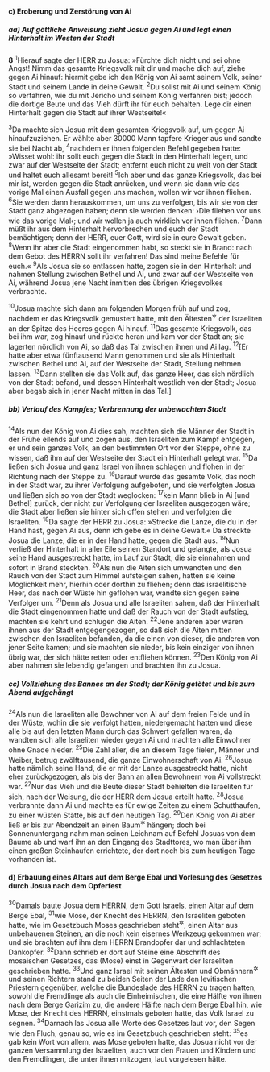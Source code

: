 #### c) Eroberung und Zerstörung von Ai

##### aa) Auf göttliche Anweisung zieht Josua gegen Ai und legt einen Hinterhalt im Westen der Stadt

__8__
<sup>1</sup>Hierauf sagte der HERR zu Josua: »Fürchte dich nicht und sei ohne Angst! Nimm das gesamte Kriegsvolk mit dir und mache dich auf, ziehe gegen Ai hinauf: hiermit gebe ich den König von Ai samt seinem Volk, seiner Stadt und seinem Lande in deine Gewalt.
<sup>2</sup>Du sollst mit Ai und seinem König so verfahren, wie du mit Jericho und seinem König verfahren bist; jedoch die dortige Beute und das Vieh dürft ihr für euch behalten. Lege dir einen Hinterhalt gegen die Stadt auf ihrer Westseite!«

<sup>3</sup>Da machte sich Josua mit dem gesamten Kriegsvolk auf, um gegen Ai hinaufzuziehen. Er wählte aber 30000 Mann tapfere Krieger aus und sandte sie bei Nacht ab,
<sup>4</sup>nachdem er ihnen folgenden Befehl gegeben hatte: »Wisset wohl: ihr sollt euch gegen die Stadt in den Hinterhalt legen, und zwar auf der Westseite der Stadt; entfernt euch nicht zu weit von der Stadt und haltet euch allesamt bereit!
<sup>5</sup>Ich aber und das ganze Kriegsvolk, das bei mir ist, werden gegen die Stadt anrücken, und wenn sie dann wie das vorige Mal einen Ausfall gegen uns machen, wollen wir vor ihnen fliehen.
<sup>6</sup>Sie werden dann herauskommen, um uns zu verfolgen, bis wir sie von der Stadt ganz abgezogen haben; denn sie werden denken: ›Die fliehen vor uns wie das vorige Mal‹; und wir wollen ja auch wirklich vor ihnen fliehen.
<sup>7</sup>Dann müßt ihr aus dem Hinterhalt hervorbrechen und euch der Stadt bemächtigen; denn der HERR, euer Gott, wird sie in eure Gewalt geben.
<sup>8</sup>Wenn ihr aber die Stadt eingenommen habt, so steckt sie in Brand: nach dem Gebot des HERRN sollt ihr verfahren! Das sind meine Befehle für euch.«
<sup>9</sup>Als Josua sie so entlassen hatte, zogen sie in den Hinterhalt und nahmen Stellung zwischen Bethel und Ai, und zwar auf der Westseite von Ai, während Josua jene Nacht inmitten des übrigen Kriegsvolkes verbrachte.

<sup>10</sup>Josua machte sich dann am folgenden Morgen früh auf und zog, nachdem er das Kriegsvolk gemustert hatte, mit den Ältesten<sup title="oder: Vornehmsten">&#x2732;</sup> der Israeliten an der Spitze des Heeres gegen Ai hinauf.
<sup>11</sup>Das gesamte Kriegsvolk, das bei ihm war, zog hinauf und rückte heran und kam vor der Stadt an; sie lagerten nördlich von Ai, so daß das Tal zwischen ihnen und Ai lag.
<sup>12</sup>[Er hatte aber etwa fünftausend Mann genommen und sie als Hinterhalt zwischen Bethel und Ai, auf der Westseite der Stadt, Stellung nehmen lassen.
<sup>13</sup>Dann stellten sie das Volk auf, das ganze Heer, das sich nördlich von der Stadt befand, und dessen Hinterhalt westlich von der Stadt; Josua aber begab sich in jener Nacht mitten in das Tal.]

##### bb) Verlauf des Kampfes; Verbrennung der unbewachten Stadt

<sup>14</sup>Als nun der König von Ai dies sah, machten sich die Männer der Stadt in der Frühe eilends auf und zogen aus, den Israeliten zum Kampf entgegen, er und sein ganzes Volk, an den bestimmten Ort vor der Steppe, ohne zu wissen, daß ihm auf der Westseite der Stadt ein Hinterhalt gelegt war.
<sup>15</sup>Da ließen sich Josua und ganz Israel von ihnen schlagen und flohen in der Richtung nach der Steppe zu.
<sup>16</sup>Darauf wurde das gesamte Volk, das noch in der Stadt war, zu ihrer Verfolgung aufgeboten, und sie verfolgten Josua und ließen sich so von der Stadt weglocken:
<sup>17</sup>kein Mann blieb in Ai [und Bethel] zurück, der nicht zur Verfolgung der Israeliten ausgezogen wäre; die Stadt aber ließen sie hinter sich offen stehen und verfolgten die Israeliten.
<sup>18</sup>Da sagte der HERR zu Josua: »Strecke die Lanze, die du in der Hand hast, gegen Ai aus, denn ich gebe es in deine Gewalt.« Da streckte Josua die Lanze, die er in der Hand hatte, gegen die Stadt aus.
<sup>19</sup>Nun verließ der Hinterhalt in aller Eile seinen Standort und gelangte, als Josua seine Hand ausgestreckt hatte, im Lauf zur Stadt, die sie einnahmen und sofort in Brand steckten.
<sup>20</sup>Als nun die Aiten sich umwandten und den Rauch von der Stadt zum Himmel aufsteigen sahen, hatten sie keine Möglichkeit mehr, hierhin oder dorthin zu fliehen; denn das israelitische Heer, das nach der Wüste hin geflohen war, wandte sich gegen seine Verfolger um.
<sup>21</sup>Denn als Josua und alle Israeliten sahen, daß der Hinterhalt die Stadt eingenommen hatte und daß der Rauch von der Stadt aufstieg, machten sie kehrt und schlugen die Aiten.
<sup>22</sup>Jene anderen aber waren ihnen aus der Stadt entgegengezogen, so daß sich die Aiten mitten zwischen den Israeliten befanden, da die einen von dieser, die anderen von jener Seite kamen; und sie machten sie nieder, bis kein einziger von ihnen übrig war, der sich hätte retten oder entfliehen können.
<sup>23</sup>Den König von Ai aber nahmen sie lebendig gefangen und brachten ihn zu Josua.

##### cc) Vollziehung des Bannes an der Stadt; der König getötet und bis zum Abend aufgehängt

<sup>24</sup>Als nun die Israeliten alle Bewohner von Ai auf dem freien Felde und in der Wüste, wohin die sie verfolgt hatten, niedergemacht hatten und diese alle bis auf den letzten Mann durch das Schwert gefallen waren, da wandten sich alle Israeliten wieder gegen Ai und machten alle Einwohner ohne Gnade nieder.
<sup>25</sup>Die Zahl aller, die an diesem Tage fielen, Männer und Weiber, betrug zwölftausend, die ganze Einwohnerschaft von Ai.
<sup>26</sup>Josua hatte nämlich seine Hand, die er mit der Lanze ausgestreckt hatte, nicht eher zurückgezogen, als bis der Bann an allen Bewohnern von Ai vollstreckt war.
<sup>27</sup>Nur das Vieh und die Beute dieser Stadt behielten die Israeliten für sich, nach der Weisung, die der HERR dem Josua erteilt hatte.
<sup>28</sup>Josua verbrannte dann Ai und machte es für ewige Zeiten zu einem Schutthaufen, zu einer wüsten Stätte, bis auf den heutigen Tag.
<sup>29</sup>Den König von Ai aber ließ er bis zur Abendzeit an einen Baum<sup title="oder: Pfahl">&#x2732;</sup> hängen; doch bei Sonnenuntergang nahm man seinen Leichnam auf Befehl Josuas von dem Baume ab und warf ihn an den Eingang des Stadttores, wo man über ihm einen großen Steinhaufen errichtete, der dort noch bis zum heutigen Tage vorhanden ist.

#### d) Erbauung eines Altars auf dem Berge Ebal und Vorlesung des Gesetzes durch Josua nach dem Opferfest

<sup>30</sup>Damals baute Josua dem HERRN, dem Gott Israels, einen Altar auf dem Berge Ebal,
<sup>31</sup>wie Mose, der Knecht des HERRN, den Israeliten geboten hatte, wie im Gesetzbuch Moses geschrieben steht<sup title="2.Mose 20,25">&#x2732;</sup>, einen Altar aus unbehauenen Steinen, an die noch kein eisernes Werkzeug gekommen war; und sie brachten auf ihm dem HERRN Brandopfer dar und schlachteten Dankopfer.
<sup>32</sup>Dann schrieb er dort auf Steine eine Abschrift des mosaischen Gesetzes, das (Mose) einst in Gegenwart der Israeliten geschrieben hatte.
<sup>33</sup>Und ganz Israel mit seinen Ältesten und Obmännern<sup title="vgl. 5.Mose 1,15">&#x2732;</sup> und seinen Richtern stand zu beiden Seiten der Lade den levitischen Priestern gegenüber, welche die Bundeslade des HERRN zu tragen hatten, sowohl die Fremdlinge als auch die Einheimischen, die eine Hälfte von ihnen nach dem Berge Garizim zu, die andere Hälfte nach dem Berge Ebal hin, wie Mose, der Knecht des HERRN, einstmals geboten hatte, das Volk Israel zu segnen.
<sup>34</sup>Darnach las Josua alle Worte des Gesetzes laut vor, den Segen wie den Fluch, genau so, wie es im Gesetzbuch geschrieben steht:
<sup>35</sup>es gab kein Wort von allem, was Mose geboten hatte, das Josua nicht vor der ganzen Versammlung der Israeliten, auch vor den Frauen und Kindern und den Fremdlingen, die unter ihnen mitzogen, laut vorgelesen hätte.
